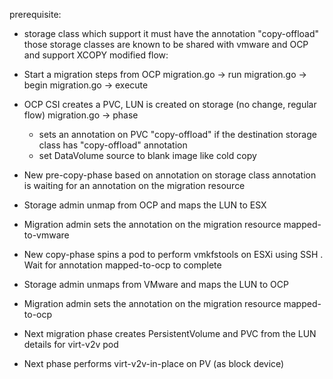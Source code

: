 prerequisite:
-  storage class which support it must have the annotation "copy-offload"
   those storage classes are known to be shared with vmware and OCP and support XCOPY
modified flow:
- Start a migration steps from OCP
  migration.go -> run
      migration.go -> begin
      migration.go -> execute
- OCP CSI creates a PVC, LUN is created on storage (no change, regular flow)
    migration.go -> phase 
  - sets an annotation on PVC "copy-offload" if the destination storage class has "copy-offload" annotation
  - set DataVolume source to blank image like cold copy
  
- New pre-copy-phase based on annotation on storage class annotation is waiting for an annotation
  on the migration resource
- Storage admin unmap from OCP and maps the LUN to ESX
- Migration admin sets the annotation on the migration resource mapped-to-vmware
- New copy-phase spins a pod to perform vmkfstools on ESXi using SSH . Wait for annotation mapped-to-ocp
  to complete
- Storage admin unmaps from VMware and maps the LUN to OCP
- Migration admin sets the annotation on the migration resource mapped-to-ocp
- Next migration phase creates PersistentVolume and PVC from the LUN details for virt-v2v pod
- Next phase performs virt-v2v-in-place on PV (as block device)


